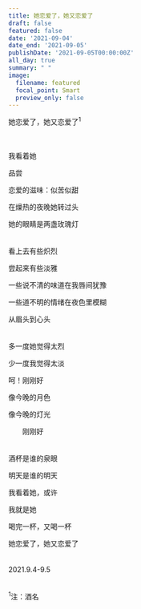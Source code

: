 ```yaml
---
title: 她恋爱了，她又恋爱了
draft: false
featured: false
date: '2021-09-04'
date_end: '2021-09-05'
publishDate: '2021-09-05T00:00:00Z'
all_day: true
summary: " "
image:
  filename: featured
  focal_point: Smart
  preview_only: false
---
```

她恋爱了，她又恋爱了<sup>1</sup>
<br><br><br>

我看着她

品尝

恋爱的滋味：似苦似甜

在燥热的夜晚她转过头

她的眼睛是两盏玫瑰灯
<br><br><br>
看上去有些炽烈

尝起来有些淡雅

一些说不清的味道在我唇间犹豫

一些道不明的情绪在夜色里模糊

从眉头到心头
<br><br><br>
多一度她觉得太烈

少一度我觉得太淡

呵！刚刚好

像今晚的月色

像今晚的灯光

&emsp;&emsp;刚刚好
<br><br><br>
酒杯是谁的泉眼

明天是谁的明天

我看着她，或许

我就是她

喝完一杯，又喝一杯

她恋爱了，她又恋爱了
<br><br><br>
2021.9.4-9.5
<br><br><br>
<sup>1</sup>注：酒名


